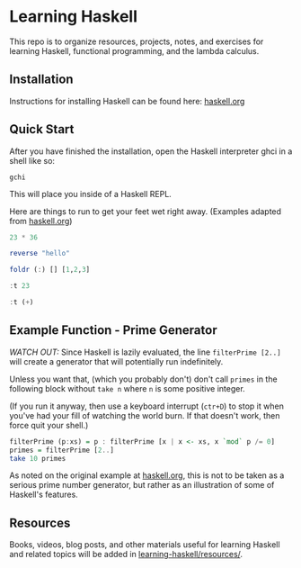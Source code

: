 # Learning Haskell
This repo is to organize resources, projects, notes, and exercises for learning Haskell, functional programming, and the lambda calculus.

## Installation
Instructions for installing Haskell can be found here: [haskell.org](https://www.haskell.org/)

## Quick Start
After you have finished the installation, open the Haskell interpreter ghci in a shell like so:

```SHELL
gchi
```

This will place you inside of a Haskell REPL. 

Here are things to run to get your feet wet right away. (Examples adapted from [haskell.org](https://www.haskell.org/))


```HASKELL
23 * 36
```
```HASKELL
reverse "hello"
```
```HASKELL
foldr (:) [] [1,2,3]
```
```HASKELL
:t 23
```
```HASKELL
:t (+)
```

## Example Function - Prime Generator

*WATCH OUT:* Since Haskell is lazily evaluated, the line `filterPrime [2..]` will create a generator that will potentially run indefinitely. 

Unless you want that, (which you probably don't) don't call `primes` in the following block without `take n` where `n` is some positive integer.

(If you run it anyway, then use a keyboard interrupt (`ctr+D`) to stop it when you've had your fill of watching the world burn. If that doesn't work, then force quit your shell.)

```HASKELL
filterPrime (p:xs) = p : filterPrime [x | x <- xs, x `mod` p /= 0]
primes = filterPrime [2..]
take 10 primes
```
As noted on the original example at [haskell.org](https://www.haskell.org/), this is not to be taken as a serious prime number generator, but rather as an illustration of some of Haskell's features.

## Resources
Books, videos, blog posts, and other materials useful for learning Haskell and related topics will be added in [learning-haskell/resources/](https://github.com/Jonathan-Llovet/learning-haskell/tree/master/resources).
